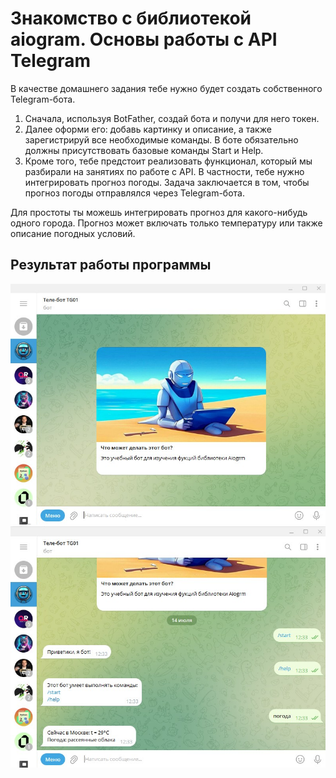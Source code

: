 # Знакомство с библиотекой aiogram. Основы работы с API Telegram

В качестве домашнего задания тебе нужно будет создать 
собственного Telegram-бота.

1. Сначала, используя BotFather, создай бота и получи для него токен.
2. Далее оформи его: добавь картинку и описание, а также зарегистрируй
все необходимые команды. В боте обязательно должны присутствовать 
базовые команды Start и Help.
3. Кроме того, тебе предстоит реализовать функционал, 
который мы разбирали на занятиях по работе с API. В частности, 
тебе нужно интегрировать прогноз погоды. Задача заключается в том, 
чтобы прогноз погоды отправлялся через Telegram-бота.


Для простоты ты можешь интегрировать прогноз для какого-нибудь 
одного города. Прогноз может включать только температуру или 
также описание погодных условий.

## Результат работы программы

![screen](scrin1.jpg)
![screen]( scrin2.jpg)
